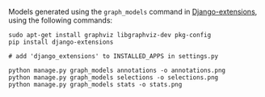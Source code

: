 Models generated using the `graph_models` command in [Django-extensions](http://django-extensions.readthedocs.io/en/latest/graph_models.html), using the following commands:

    sudo apt-get install graphviz libgraphviz-dev pkg-config
    pip install django-extensions
    
    # add 'django_extensions' to INSTALLED_APPS in settings.py
    
    python manage.py graph_models annotations -o annotations.png
    python manage.py graph_models selections -o selections.png
    python manage.py graph_models stats -o stats.png
